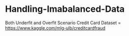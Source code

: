 # Handling-Imabalanced-Data
Both Underfit and Overfit Scenario
Credit Card Dataset = https://www.kaggle.com/mlg-ulb/creditcardfraud
